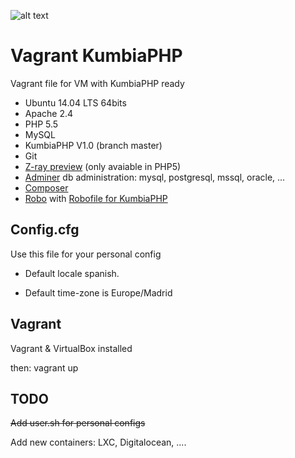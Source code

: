 ![alt text](http://proto.kumbiaphp.com/img/kumbiaphp.png "Logo KumbiaPHP framework")

# Vagrant KumbiaPHP
Vagrant file for VM with KumbiaPHP ready

* Ubuntu 14.04 LTS 64bits
* Apache 2.4
* PHP 5.5
* MySQL
* KumbiaPHP V1.0 (branch master)
* Git
* [Z-ray preview](http://www.zend.com/en/products/server/z-ray) (only avaiable in PHP5)
* [Adminer](https://www.adminer.org/) db administration: mysql, postgresql, mssql, oracle, ...
* [Composer](https://getcomposer.org/)
* [Robo](http://robo.li/) with [Robofile for KumbiaPHP](https://github.com/KumbiaPHP/Robo-task)

## Config.cfg

Use this file for your personal config

* Default locale spanish.

* Default time-zone is Europe/Madrid

## Vagrant

Vagrant & VirtualBox installed

then: vagrant up

## TODO

<del>Add user.sh for personal configs

Add new containers: LXC, Digitalocean, ....

